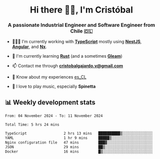 <h1 align="center">Hi there ✌🏻, I'm Cristóbal</h1>
<h3 align="center">A passionate Industrial Engineer and Software Engineer from Chile 🇨🇱</h3>

- 🧑🏻‍💻 I’m currently working with **[TypeScript](https://www.typescriptlang.org)** mostly using **[NestJS](https://nestjs.com)**, **[Angular](https://angular.io)**, and **[Nx](https://nx.dev)**.

- 🌱 I'm currently learning **[Rust](https://www.rust-lang.org)** (and a sometimes **[Gleam](https://gleam.run/)**)

- 📫 Contact me through **cristobalgajardo.v@gmail.com**

- 📄 Know about my experiences [es_CL](https://bit.ly/cv-cristobal-gajardo)

- 🎸 I love to play music, especially **Spinetta**

## 📊 Weekly development stats

<!--START_SECTION:waka-->

```txt
From: 04 November 2024 - To: 11 November 2024

Total Time: 5 hrs 24 mins

TypeScript                 2 hrs 13 mins   ██████████▒░░░░░░░░░░░░░░   41.17 %
YAML                       1 hr 9 mins     █████▒░░░░░░░░░░░░░░░░░░░   21.31 %
Nginx configuration file   47 mins         ███▓░░░░░░░░░░░░░░░░░░░░░   14.55 %
JSON                       29 mins         ██▒░░░░░░░░░░░░░░░░░░░░░░   09.11 %
Docker                     16 mins         █▒░░░░░░░░░░░░░░░░░░░░░░░   05.17 %
```

<!--END_SECTION:waka-->
